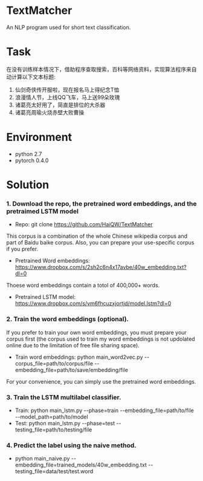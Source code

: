 # TextMatcher
An NLP program used for short text classification.

# Task 
在没有训练样本情况下，借助程序查取搜索，百科等网络资料，实现算法程序来自动计算以下文本标题:

1. 仙剑奇侠传开服啦，现在报名马上得纪念T恤
2. 浪漫情人节，上线QQ飞车，马上送99朵玫瑰
3. 诸葛亮太好用了，简直是排位的大杀器
4. 诸葛亮周瑜火烧赤壁大败曹操

# Environment
  - python 2.7
  - pytorch 0.4.0

# Solution

### 1. Download the repo, the pretrained word embeddings, and the pretraimed LSTM model

  - Repo: git clone https://github.com/HaiQW/TextMatcher
  
  This corpus is a combination of the whole Chinese wikipedia corpus and part of Baidu baike corpus.
  Also, you can prepare your use-specific corpus if you prefer.
 
  - Pretrained Word embeddings: https://www.dropbox.com/s/2sh2c6n4x17avbe/40w_embedding.txt?dl=0
  
  Thoese word embeddings contain a totol of 400,000+ words.  
  
  - Pretrained LSTM model: https://www.dropbox.com/s/vm6fhcuzxjortjd/model.lstm?dl=0


### 2. Train the word embeddings (optional).

  If you prefer to train your own word embeddings, you must prepare your corpus first (the corpus used to train my
  word embeddings is not updolated online due to the limitation of free file sharing space).
  
  - Train word embeddings: python main_word2vec.py --corpus_file=path/to/corpus/file
  --embedding_file=path/to/save/embedding/file 
  
  For your convenience, you can simply use the pretrained word embeddings.

### 3. Train the LSTM multilabel classifier.
  - Train: python main_lstm.py  --phase=train --embedding_file=path/to/file --model_path=path/to/model
  - Test: python main_lstm.py  --phase=test --testing_file=path/to/testing/file

### 4. Predict the label using the naive method.
  - python main_naive.py --embedding_file=trained_models/40w_embedding.txt --testing_file=data/test/test.word 



